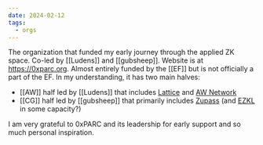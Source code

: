 ```yaml
---
date: 2024-02-12
tags:
  - orgs
---
```


The organization that funded my early journey through the applied ZK space. Co-led by [[Ludens]] and [[gubsheep]]. Website is at https://0xparc.org. Almost entirely funded by the [[EF]] but is not officially a part of the EF.  In my understanding, it has two main halves:

- [[AW]] half led by [[Ludens]] that includes [Lattice](https://lattice.xyz) and [AW Network](https://aw.network)
- [[CG]] half led by [[gubsheep]] that primarily includes [Zupass](https://zupass.org) (and [EZKL](https://ezkl.xyz) in some capacity?)

I am very grateful to 0xPARC and its leadership for early support and so much personal inspiration.
